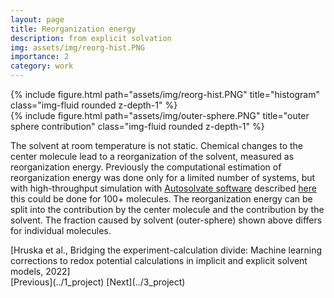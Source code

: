 ```yaml
---
layout: page
title: Reorganization energy
description: from explicit solvation
img: assets/img/reorg-hist.PNG
importance: 2
category: work
---
```


<div class="row justify-content-sm-center">
    <div class="col-sm-6 mt-3 mt-md-0">
        {% include figure.html path="assets/img/reorg-hist.PNG" title="histogram" class="img-fluid rounded z-depth-1" %}
    </div>
    <div class="col-sm-6 mt-3 mt-md-0">
        {% include figure.html path="assets/img/outer-sphere.PNG" title="outer sphere contribution" class="img-fluid rounded z-depth-1" %}
    </div>
</div>

The solvent at room temperature is not static. Chemical changes to the center molecule lead to a reorganization of the solvent, measured as reorganization energy. Previously the computational estimation of reorganization energy was done only for a limited number of systems, but with high-throughput simulation with <a href="https://github.com/Liu-group/AutoSolvate">Autosolvate software</a> described [here](../3_project) this could be done for 100+ molecules. The reorganization energy can be split into the contribution by the center molecule and the contribution by the solvent. The fraction caused by solvent (outer-sphere) shown above differs for individual molecules.
<div class="caption">
    [Hruska et al., Bridging the experiment-calculation divide: Machine learning corrections to redox potential calculations in implicit and explicit solvent models, 2022]
</div>
[Previous](../1_project)  [Next](../3_project)
